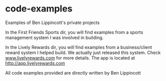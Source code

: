 # code-examples
Examples of Ben Lippincott's private projects

In the First Friends Sports dir, you will find examples from a sports management system I was involved in building.

In the Lively Rewards dir, you will find examples from a business/client reward system I helped build. We actually just released this system. Check www.livelyrewards.com for more details. The app is located at http://app.livelyrewards.com

All code examples provided are directly written by Ben Lippincott
